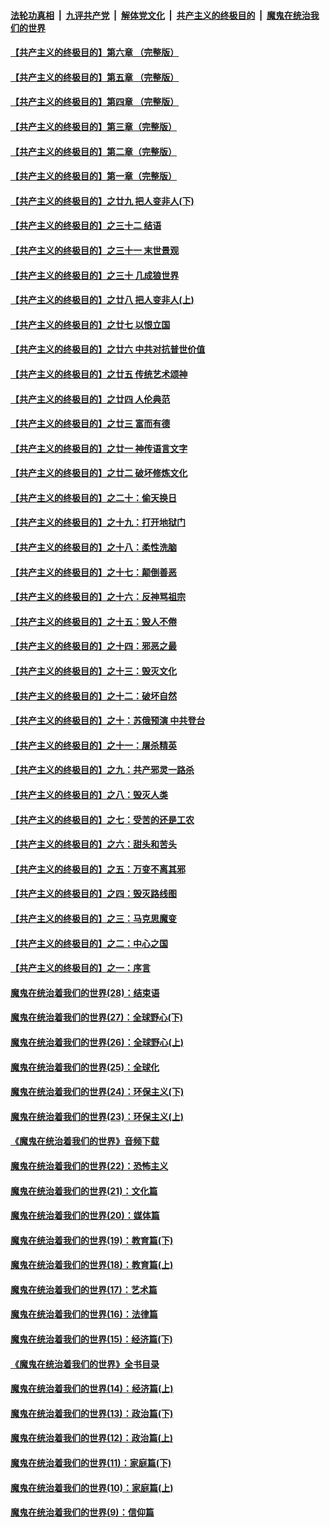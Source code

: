 ####  [法轮功真相](../../../../basic/blob/master/README.md?t=04121801) &nbsp;|&nbsp; [九评共产党](../../../../9ping.md/blob/master/README.md?t=04121801) &nbsp;|&nbsp; [解体党文化](../../../../jtdwh.md/blob/master/README.md?t=04121801)  &nbsp;|&nbsp; [共产主义的终极目的](../../../../gczydzjmd.md/blob/master/README.md?t=04121801) &nbsp;|&nbsp; [魔鬼在统治我们的世界](../../../../mgztzwmdsj.md/blob/master/README.md?t=04121801) 

#### [【共产主义的终极目的】第六章 （完整版）](../pages/nsc422/n11428913.md?t=04121801) 

#### [【共产主义的终极目的】第五章 （完整版）](../pages/nsc422/n11428912.md?t=04121801) 

#### [【共产主义的终极目的】第四章 （完整版）](../pages/nsc422/n11428907.md?t=04121801) 

#### [【共产主义的终极目的】第三章（完整版）](../pages/nsc422/n11428848.md?t=04121801) 

#### [【共产主义的终极目的】第二章（完整版）](../pages/nsc422/n11428831.md?t=04121801) 

#### [【共产主义的终极目的】第一章（完整版）](../pages/nsc422/n11417651.md?t=04121801) 

#### [【共产主义的终极目的】之廿九 把人变非人(下)](../pages/nsc422/n11344140.md?t=04121801) 

#### [【共产主义的终极目的】之三十二 结语](../pages/nsc422/n11360535.md?t=04121801) 

#### [【共产主义的终极目的】之三十一 末世景观](../pages/nsc422/n11351129.md?t=04121801) 

#### [【共产主义的终极目的】之三十 几成狼世界](../pages/nsc422/n11348280.md?t=04121801) 

#### [【共产主义的终极目的】之廿八 把人变非人(上)](../pages/nsc422/n11340492.md?t=04121801) 

#### [【共产主义的终极目的】之廿七 以恨立国](../pages/nsc422/n11336944.md?t=04121801) 

#### [【共产主义的终极目的】之廿六 中共对抗普世价值](../pages/nsc422/n11324785.md?t=04121801) 

#### [【共产主义的终极目的】之廿五 传统艺术颂神](../pages/nsc422/n11296396.md?t=04121801) 

#### [【共产主义的终极目的】之廿四 人伦典范](../pages/nsc422/n11296397.md?t=04121801) 

#### [【共产主义的终极目的】之廿三 富而有德](../pages/nsc422/n11283598.md?t=04121801) 

#### [【共产主义的终极目的】之廿一 神传语言文字](../pages/nsc422/n11263265.md?t=04121801) 

#### [【共产主义的终极目的】之廿二 破坏修炼文化](../pages/nsc422/n11245728.md?t=04121801) 

#### [【共产主义的终极目的】之二十：偷天换日](../pages/nsc422/n11238846.md?t=04121801) 

#### [【共产主义的终极目的】之十九：打开地狱门](../pages/nsc422/n11206376.md?t=04121801) 

#### [【共产主义的终极目的】之十八：柔性洗脑](../pages/nsc422/n11199994.md?t=04121801) 

#### [【共产主义的终极目的】之十七：颠倒善恶](../pages/nsc422/n11179782.md?t=04121801) 

#### [【共产主义的终极目的】之十六：反神骂祖宗](../pages/nsc422/n11166798.md?t=04121801) 

#### [【共产主义的终极目的】之十五：毁人不倦](../pages/nsc422/n11166792.md?t=04121801) 

#### [【共产主义的终极目的】之十四：邪恶之最](../pages/nsc422/n11150249.md?t=04121801) 

#### [【共产主义的终极目的】之十三：毁灭文化](../pages/nsc422/n11135227.md?t=04121801) 

#### [【共产主义的终极目的】之十二：破坏自然](../pages/nsc422/n11135214.md?t=04121801) 

#### [【共产主义的终极目的】之十：苏俄预演 中共登台](../pages/nsc422/n11118424.md?t=04121801) 

#### [【共产主义的终极目的】之十一：屠杀精英](../pages/nsc422/n11118442.md?t=04121801) 

#### [【共产主义的终极目的】之九：共产邪灵一路杀](../pages/nsc422/n11114139.md?t=04121801) 

#### [【共产主义的终极目的】之八：毁灭人类](../pages/nsc422/n11108503.md?t=04121801) 

#### [【共产主义的终极目的】之七：受苦的还是工农](../pages/nsc422/n11101809.md?t=04121801) 

#### [【共产主义的终极目的】之六：甜头和苦头](../pages/nsc422/n11096971.md?t=04121801) 

#### [【共产主义的终极目的】之五：万变不离其邪](../pages/nsc422/n11091285.md?t=04121801) 

#### [【共产主义的终极目的】之四：毁灭路线图](../pages/nsc422/n11086284.md?t=04121801) 

#### [【共产主义的终极目的】之三：马克思魔变](../pages/nsc422/n11061941.md?t=04121801) 

#### [【共产主义的终极目的】之二：中心之国](../pages/nsc422/n11047728.md?t=04121801) 

#### [【共产主义的终极目的】之一：序言](../pages/nsc422/n11086077.md?t=04121801) 

#### [魔鬼在统治着我们的世界(28)：结束语](../pages/nsc422/n10936246.md?t=04121801) 

#### [魔鬼在统治着我们的世界(27)：全球野心(下)](../pages/nsc422/n10928319.md?t=04121801) 

#### [魔鬼在统治着我们的世界(26)：全球野心(上)](../pages/nsc422/n10900318.md?t=04121801) 

#### [魔鬼在统治着我们的世界(25)：全球化](../pages/nsc422/n10788205.md?t=04121801) 

#### [魔鬼在统治着我们的世界(24)：环保主义(下)](../pages/nsc422/n10695307.md?t=04121801) 

#### [魔鬼在统治着我们的世界(23)：环保主义(上)](../pages/nsc422/n10688613.md?t=04121801) 

#### [《魔鬼在统治着我们的世界》音频下载](../pages/nsc422/n10635553.md?t=04121801) 

#### [魔鬼在统治着我们的世界(22)：恐怖主义](../pages/nsc422/n10614727.md?t=04121801) 

#### [魔鬼在统治着我们的世界(21)：文化篇](../pages/nsc422/n10597706.md?t=04121801) 

#### [魔鬼在统治着我们的世界(20)：媒体篇](../pages/nsc422/n10586579.md?t=04121801) 

#### [魔鬼在统治着我们的世界(19)：教育篇(下)](../pages/nsc422/n10564808.md?t=04121801) 

#### [魔鬼在统治着我们的世界(18)：教育篇(上)](../pages/nsc422/n10526970.md?t=04121801) 

#### [魔鬼在统治着我们的世界(17)：艺术篇](../pages/nsc422/n10499093.md?t=04121801) 

#### [魔鬼在统治着我们的世界(16)：法律篇](../pages/nsc422/n10485969.md?t=04121801) 

#### [魔鬼在统治着我们的世界(15)：经济篇(下)](../pages/nsc422/n10469975.md?t=04121801) 

#### [《魔鬼在统治着我们的世界》全书目录](../pages/nsc422/n10464261.md?t=04121801) 

#### [魔鬼在统治着我们的世界(14)：经济篇(上)](../pages/nsc422/n10457370.md?t=04121801) 

#### [魔鬼在统治着我们的世界(13)：政治篇(下)](../pages/nsc422/n10448270.md?t=04121801) 

#### [魔鬼在统治着我们的世界(12)：政治篇(上)](../pages/nsc422/n10444576.md?t=04121801) 

#### [魔鬼在统治着我们的世界(11)：家庭篇(下)](../pages/nsc422/n10440961.md?t=04121801) 

#### [魔鬼在统治着我们的世界(10)：家庭篇(上)](../pages/nsc422/n10435448.md?t=04121801) 

#### [魔鬼在统治着我们的世界(9)：信仰篇](../pages/nsc422/n10432159.md?t=04121801) 

